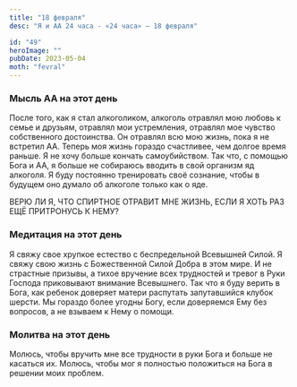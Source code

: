 ```yaml
---
title: "18 февраля"
desc: "Я и АА 24 часа - «24 часа» — 18 февраля"

id: "49"
heroImage: ""
pubDate: 2023-05-04
moth: "fevral"
---
```


### Мысль АА на этот день

После того, как я стал алкоголиком, алкоголь отравлял мою любовь к семье и
друзьям, отравлял мои устремления, отравлял мое чувство собственного
достоинства. Он отравлял всю мою жизнь, пока я не встретил АА. Теперь моя
жизнь гораздо счастливее, чем долгое время раньше. Я не хочу больше кончать
самоубийством. Так что, с помощью Бога и АА, я больше не собираюсь вводить в
свой организм яд алкоголя. Я буду постоянно тренировать своё сознание, чтобы в
будущем оно думало об алкоголе только как о яде.

ВЕРЮ ЛИ Я, ЧТО СПИРТНОЕ ОТРАВИТ МНЕ ЖИЗНЬ, ЕСЛИ Я ХОТЬ РАЗ ЕЩЁ ПРИТРОНУСЬ К
НЕМУ?

### Медитация на этот день

Я свяжу свое хрупкое естество с беспредельной Всевышней Силой. Я свяжу свою
жизнь с Божественной Силой Добра в этом мире. И не страстные призывы, а тихое
вручение всех трудностей и тревог в Руки Господа приковывают внимание
Всевышнего. Так что я буду верить в Бога, как ребенок доверяет матери
распутать запутавшийся клубок шерсти. Мы гораздо более угодны Богу, если
доверяемся Ему без вопросов, а не взываем к Нему о помощи.

### Молитва на этот день

Молюсь, чтобы вручить мне все трудности в руки Бога и больше не касаться их.
Молюсь, чтобы мог я полностью положиться на Бога в решении моих проблем.
